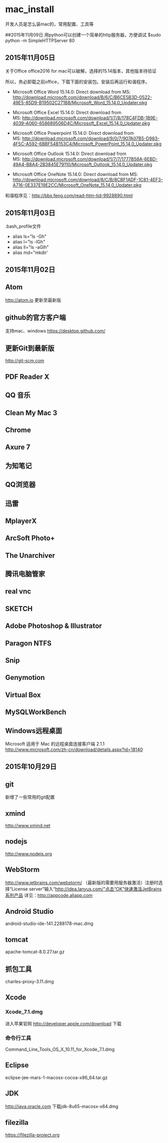 # mac_install
开发人员是怎么装mac的，常用配置、工具等

##2015年11月09日
用python可以创建一个简单的http服务器，方便调试
$sudo python -m SimpleHTTPServer 80

## 2015年11月05日
关于Office
office2016 for mac可以破解，选择的15.14版本，其他版本待验证

所以，务必卸载之前office，下载下面的安装包。安装后再运行和谐程序。
- Microsoft Office Word 15.14.0:
Direct download from MS: http://download.microsoft.com/download/B/6/C/B6CE5B3D-0522-49E5-85D9-B19502C271B8/Microsoft_Word_15.14.0_Updater.pkg

- Microsoft Office Excel 15.14.0:
Direct download from MS: http://download.microsoft.com/download/1/7/8/178C4FDB-1B9E-4039-A060-658689506D4C/Microsoft_Excel_15.14.0_Updater.pkg

- Microsoft Office Powerpoint 15.14.0:
Direct download from MS: http://download.microsoft.com/download/9/0/7/907A07B5-D983-4F5C-A592-6BBF54B153C4/Microsoft_PowerPoint_15.14.0_Updater.pkg

- Microsoft Office Outlook 15.14.0:
Direct download from MS: http://download.microsoft.com/download/1/7/7/1777B58A-6EBD-49A4-B8A4-2B3845E79110/Microsoft_Outlook_15.14.0_Updater.pkg

- Microsoft Office OneNote 15.14.0:
Direct download from MS: http://download.microsoft.com/download/8/C/B/8CBF1ADF-1C81-4EF3-A716-0E337E19E2CC/Microsoft_OneNote_15.14.0_Updater.pkg

和谐程序见：http://bbs.feng.com/read-htm-tid-9928890.html


## 2015年11月03日
.bash_profile文件
- alias ls="ls -Gh"
- alias l="ls -lGh"
- alias ll="ls -aGlh"
- alias md="mkdir'


## 2015年11月02日

## Atom
http://atom.io 更新至最新版

## github的官方客户端
支持mac、windows https://desktop.github.com/

## 更新Git到最新版
http://git-scm.com

## PDF Reader X

## QQ 音乐

## Clean My Mac 3

## Chrome

## Axure 7

## 为知笔记

## QQ浏览器

## 迅雷

## MplayerX

## ArcSoft Photo+

## The Unarchiver

## 腾讯电脑管家

## real vnc

## SKETCH

## Adobe Photoshop & Illustrator

## Paragon NTFS

## Snip

## Genymotion

## Virtual Box

## MySQLWorkBench

## Windows远程桌面
Microsoft 适用于 Mac 的远程桌面连接客户端 2.1.1
http://www.microsoft.com/zh-cn/download/details.aspx?id=18140

## 2015年10月29日

## git
新增了一些常用的git配置

## xmind
http://www.xmind.net

## nodejs  
http://www.nodejs.org

## WebStorm
http://www.jetbrains.com/webstorm/
（最新版的需要用服务器激活）注册时选择“License server”输入“http://idea.lanyus.com/”点击“OK”快速激活JetBrains系列产品
详见：http://appcode.aliapp.com

## Android Studio
 android-studio-ide-141.2288178-mac.dmg

## tomcat
 apache-tomcat-8.0.27.tar.gz

## 抓包工具
 charles-proxy-3.11.dmg

## Xcode
### Xcode_7.1.dmg
进入苹果官网 http://developer.apple.com/download 下载
### 命令行工具
Command_Line_Tools_OS_X_10.11_for_Xcode_7.1.dmg

## Eclipse
eclipse-jee-mars-1-macosx-cocoa-x86_64.tar.gz

## JDK
http://java.oracle.com 下载jdk-8u65-macosx-x64.dmg

## filezilla
https://filezilla-project.org
